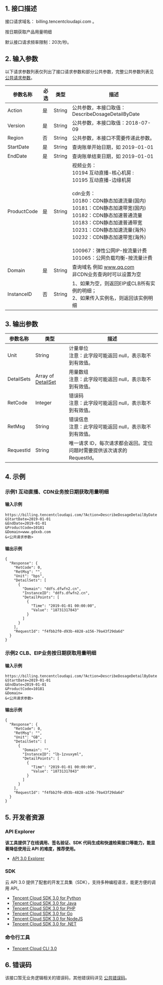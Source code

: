 ## 1. 接口描述

接口请求域名： billing.tencentcloudapi.com 。

按日期获取产品用量明细

默认接口请求频率限制：20次/秒。

## 2. 输入参数

以下请求参数列表仅列出了接口请求参数和部分公共参数，完整公共参数列表见 [公共请求参数](/document/api/555/19173)。

| 参数名称 | 必选 | 类型 | 描述 |
|---------|---------|---------|---------|
| Action | 是 | String | 公共参数，本接口取值：DescribeDosageDetailByDate |
| Version | 是 | String | 公共参数，本接口取值：2018-07-09 |
| Region | 否 | String | 公共参数，本接口不需要传递此参数。 |
| StartDate | 是 | String | 查询账单开始日期，如 2019-01-01 |
| EndDate | 是 | String | 查询账单结束日期，如 2019-01-01 |
| ProductCode | 是 | String | 视频业务：<br/>10194   互动直播-核心机房           :<br/>10195   互动直播-边缘机房<br/><br/>cdn业务：<br/>10180：CDN静态加速流量(国内)<br/>10181：CDN静态加速带宽(国内)<br/>10182：CDN静态加速普通流量<br/>10183：CDN静态加速普通带宽<br/>10231：CDN静态加速流量(海外)<br/>10232：CDN静态加速带宽(海外)<br/><br/>100967：弹性公网IP-按流量计费<br/>101065：公网负载均衡-按流量计费 |
| Domain | 是 | String | 查询域名 例如 www.qq.com<br/>非CDN业务查询时可以设置为空 |
| InstanceID | 否 | String | 1、如果为空，则返回EIP或CLB所有实例的明细；<br/>2、如果传入实例名，则返回该实例明细 |

## 3. 输出参数

| 参数名称 | 类型 | 描述 |
|---------|---------|---------|
| Unit | String | 计量单位<br/>注意：此字段可能返回 null，表示取不到有效值。|
| DetailSets | Array of [DetailSet](/document/api/555/19183#DetailSet) | 用量数组<br/>注意：此字段可能返回 null，表示取不到有效值。|
| RetCode | Integer | 错误码<br/>注意：此字段可能返回 null，表示取不到有效值。|
| RetMsg | String | 错误信息<br/>注意：此字段可能返回 null，表示取不到有效值。|
| RequestId | String | 唯一请求 ID，每次请求都会返回。定位问题时需要提供该次请求的 RequestId。|

## 4. 示例

### 示例1 互动直播、CDN业务按日期获取用量明细

#### 输入示例

```
https://billing.tencentcloudapi.com/?Action=DescribeDosageDetailByDate
&StartDate=2019-01-01
&EndDate=2019-01-01
&ProductCode=10181
&Domain=www.gdxxb.com
&<公共请求参数>
```

#### 输出示例

```
{
  "Response": {
    "RetCode": 0,
    "RetMsg": "",
    "Unit": "bps",
    "DetailSets": [
      {
        "Domain": "ddfs.dfwfn2.cn",
        "InstanceID": "ddfs.dfwfn2.cn",
        "DetailPoints": [
          {
            "Time": "2019-01-01 00:00:00",
            "Value": "18731317843"
          }
        ]
      }
    ],
    "RequestId": "f4fbb2f0-d93b-4828-a156-79a43f29da6d"
  }
}
```

### 示例2 CLB、EIP业务按日期获取用量明细

#### 输入示例

```
https://billing.tencentcloudapi.com/?Action=DescribeDosageDetailByDate
&StartDate=2019-01-01
&EndDate=2019-01-01
&ProductCode=10181
&Domain=
&<公共请求参数>
```

#### 输出示例

```
{
  "Response": {
    "RetCode": 0,
    "RetMsg": "",
    "Unit": "GB",
    "DetailSets": [
      {
        "Domain": "",
        "InstanceID": "lb-1zvuxyml",
        "DetailPoints": [
          {
            "Time": "2019-01-01 00:00:00",
            "Value": "18731317843"
          }
        ]
      }
    ],
    "RequestId": "f4fbb2f0-d93b-4828-a156-79a43f29da6d"
  }
}
```


## 5. 开发者资源

### API Explorer

**该工具提供了在线调用、签名验证、SDK 代码生成和快速检索接口等能力，能显著降低使用云 API 的难度，推荐使用。**

* [API 3.0 Explorer](https://console.cloud.tencent.com/api/explorer?Product=billing&Version=2018-07-09&Action=DescribeDosageDetailByDate)

### SDK

云 API 3.0 提供了配套的开发工具集（SDK），支持多种编程语言，能更方便的调用 API。

* [Tencent Cloud SDK 3.0 for Python](https://github.com/TencentCloud/tencentcloud-sdk-python)
* [Tencent Cloud SDK 3.0 for Java](https://github.com/TencentCloud/tencentcloud-sdk-java)
* [Tencent Cloud SDK 3.0 for PHP](https://github.com/TencentCloud/tencentcloud-sdk-php)
* [Tencent Cloud SDK 3.0 for Go](https://github.com/TencentCloud/tencentcloud-sdk-go)
* [Tencent Cloud SDK 3.0 for NodeJS](https://github.com/TencentCloud/tencentcloud-sdk-nodejs)
* [Tencent Cloud SDK 3.0 for .NET](https://github.com/TencentCloud/tencentcloud-sdk-dotnet)

### 命令行工具

* [Tencent Cloud CLI 3.0](https://cloud.tencent.com/document/product/440/6176)

## 6. 错误码

该接口暂无业务逻辑相关的错误码，其他错误码详见 [公共错误码](/document/api/555/15694#.E5.85.AC.E5.85.B1.E9.94.99.E8.AF.AF.E7.A0.81)。
